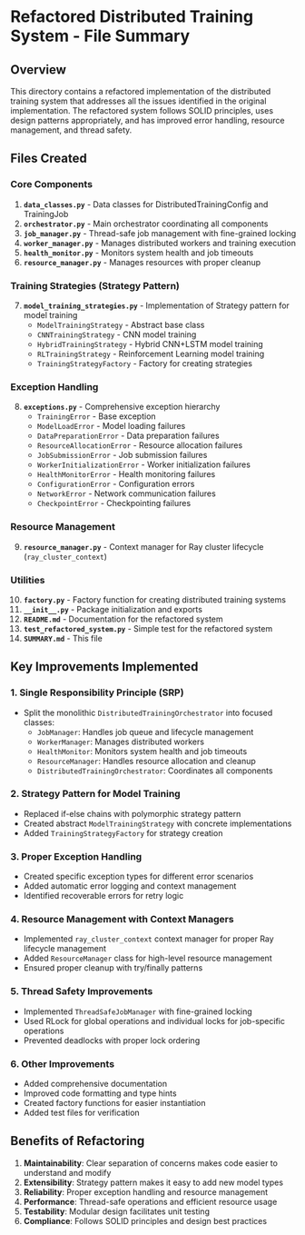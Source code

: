 # Refactored Distributed Training System - File Summary

## Overview
This directory contains a refactored implementation of the distributed training system that addresses all the issues identified in the original implementation. The refactored system follows SOLID principles, uses design patterns appropriately, and has improved error handling, resource management, and thread safety.

## Files Created

### Core Components
1. **`data_classes.py`** - Data classes for DistributedTrainingConfig and TrainingJob
2. **`orchestrator.py`** - Main orchestrator coordinating all components
3. **`job_manager.py`** - Thread-safe job management with fine-grained locking
4. **`worker_manager.py`** - Manages distributed workers and training execution
5. **`health_monitor.py`** - Monitors system health and job timeouts
6. **`resource_manager.py`** - Manages resources with proper cleanup

### Training Strategies (Strategy Pattern)
7. **`model_training_strategies.py`** - Implementation of Strategy pattern for model training
   - `ModelTrainingStrategy` - Abstract base class
   - `CNNTrainingStrategy` - CNN model training
   - `HybridTrainingStrategy` - Hybrid CNN+LSTM model training
   - `RLTrainingStrategy` - Reinforcement Learning model training
   - `TrainingStrategyFactory` - Factory for creating strategies

### Exception Handling
8. **`exceptions.py`** - Comprehensive exception hierarchy
   - `TrainingError` - Base exception
   - `ModelLoadError` - Model loading failures
   - `DataPreparationError` - Data preparation failures
   - `ResourceAllocationError` - Resource allocation failures
   - `JobSubmissionError` - Job submission failures
   - `WorkerInitializationError` - Worker initialization failures
   - `HealthMonitorError` - Health monitoring failures
   - `ConfigurationError` - Configuration errors
   - `NetworkError` - Network communication failures
   - `CheckpointError` - Checkpointing failures

### Resource Management
9. **`resource_manager.py`** - Context manager for Ray cluster lifecycle (`ray_cluster_context`)

### Utilities
10. **`factory.py`** - Factory function for creating distributed training systems
11. **`__init__.py`** - Package initialization and exports
12. **`README.md`** - Documentation for the refactored system
13. **`test_refactored_system.py`** - Simple test for the refactored system
14. **`SUMMARY.md`** - This file

## Key Improvements Implemented

### 1. Single Responsibility Principle (SRP)
- Split the monolithic `DistributedTrainingOrchestrator` into focused classes:
  - `JobManager`: Handles job queue and lifecycle management
  - `WorkerManager`: Manages distributed workers
  - `HealthMonitor`: Monitors system health and job timeouts
  - `ResourceManager`: Handles resource allocation and cleanup
  - `DistributedTrainingOrchestrator`: Coordinates all components

### 2. Strategy Pattern for Model Training
- Replaced if-else chains with polymorphic strategy pattern
- Created abstract `ModelTrainingStrategy` with concrete implementations
- Added `TrainingStrategyFactory` for strategy creation

### 3. Proper Exception Handling
- Created specific exception types for different error scenarios
- Added automatic error logging and context management
- Identified recoverable errors for retry logic

### 4. Resource Management with Context Managers
- Implemented `ray_cluster_context` context manager for proper Ray lifecycle management
- Added `ResourceManager` class for high-level resource management
- Ensured proper cleanup with try/finally patterns

### 5. Thread Safety Improvements
- Implemented `ThreadSafeJobManager` with fine-grained locking
- Used RLock for global operations and individual locks for job-specific operations
- Prevented deadlocks with proper lock ordering

### 6. Other Improvements
- Added comprehensive documentation
- Improved code formatting and type hints
- Created factory functions for easier instantiation
- Added test files for verification

## Benefits of Refactoring

1. **Maintainability**: Clear separation of concerns makes code easier to understand and modify
2. **Extensibility**: Strategy pattern makes it easy to add new model types
3. **Reliability**: Proper exception handling and resource management
4. **Performance**: Thread-safe operations and efficient resource usage
5. **Testability**: Modular design facilitates unit testing
6. **Compliance**: Follows SOLID principles and design best practices

